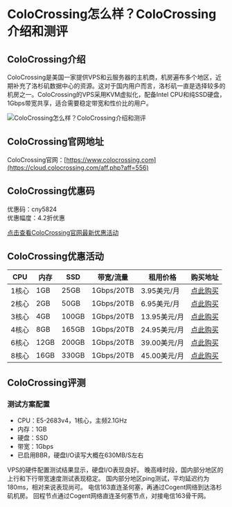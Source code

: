 # ColoCrossing怎么样？ColoCrossing介绍和测评

## ColoCrossing介绍
ColoCrossing是美国一家提供VPS和云服务器的主机商，机房遍布多个地区，近期补充了洛杉矶数据中心的资源。这对于国内用户而言，洛杉矶一直是选择较多的机房之一。ColoCrossing的VPS采用KVM虚拟化，配备Intel CPU和纯SSD硬盘，1Gbps带宽共享，适合需要稳定带宽和性价比的用户。

![ColoCrossing怎么样？ColoCrossing介绍和测评](https://github.com/user-attachments/assets/d9758171-46c0-49b7-8eae-dcfdbe6e32d0)

## ColoCrossing官网地址
ColoCrossing官网：[https://www.colocrossing.com](https://cloud.colocrossing.com/aff.php?aff=556)

## ColoCrossing优惠码
优惠码：cny5824  
优惠幅度：4.2折优惠

[点击查看ColoCrossing官网最新优惠活动](https://cloud.colocrossing.com/aff.php?aff=556)

## ColoCrossing优惠活动

| CPU     | 内存  | SSD    | 带宽/流量       | 租用价格       | 购买地址                                           |
|---------|-------|--------|-----------------|----------------|--------------------------------------------------|
| 1核心   | 1GB   | 25GB   | 1Gbps/20TB      | 3.95美元/月    | [点此购买](https://cloud.colocrossing.com/aff.php?aff=556&pid=19)        |
| 2核心   | 2GB   | 50GB   | 1Gbps/20TB      | 6.95美元/月    | [点此购买](https://cloud.colocrossing.com/aff.php?aff=556&pid=20)        |
| 3核心   | 4GB   | 100GB  | 1Gbps/20TB      | 13.95美元/月   | [点此购买](https://cloud.colocrossing.com/aff.php?aff=556&pid=21)        |
| 4核心   | 8GB   | 165GB  | 1Gbps/20TB      | 24.95美元/月   | [点此购买](https://cloud.colocrossing.com/aff.php?aff=556&pid=22)        |
| 6核心   | 12GB  | 200GB  | 1Gbps/20TB      | 39.00美元/月   | [点此购买](https://cloud.colocrossing.com/aff.php?aff=556&pid=27)        |
| 8核心   | 16GB  | 330GB  | 1Gbps/20TB      | 45.00美元/月   | [点此购买](https://cloud.colocrossing.com/aff.php?aff=556&pid=28)        |

## ColoCrossing评测

### 测试方案配置
- CPU：E5-2683v4，1核心，主频2.1GHz  
- 内存：1GB  
- 硬盘：SSD  
- 带宽：1Gbps  
- 已启用BBR，硬盘I/O读写大概在630MB/S左右

VPS的硬件配置测试结果显示，硬盘I/O表现良好。
晚高峰时段，国内部分地区的上行和下行带宽速度测试表现稳定。
国内部分地区ping测试，平均延迟约为180ms，相对来说表现尚可。
电信163直连圣何塞，再通过Cogent网络到达洛杉矶机房。
回程节点通过Cogent网络直连圣何塞节点，对接电信163骨干网。
